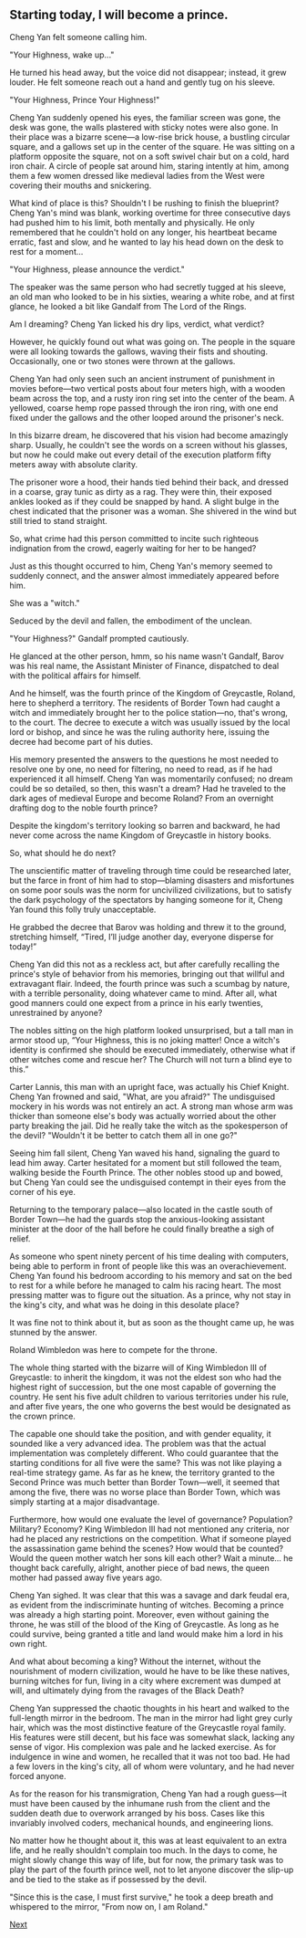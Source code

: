 ## Starting today, I will become a prince.
Cheng Yan felt someone calling him.

"Your Highness, wake up..."

He turned his head away, but the voice did not disappear; instead, it grew louder. He felt someone reach out a hand and gently tug on his sleeve.

"Your Highness, Prince Your Highness!"

Cheng Yan suddenly opened his eyes, the familiar screen was gone, the desk was gone, the walls plastered with sticky notes were also gone. In their place was a bizarre scene—a low-rise brick house, a bustling circular square, and a gallows set up in the center of the square. He was sitting on a platform opposite the square, not on a soft swivel chair but on a cold, hard iron chair. A circle of people sat around him, staring intently at him, among them a few women dressed like medieval ladies from the West were covering their mouths and snickering.

What kind of place is this? Shouldn't I be rushing to finish the blueprint? Cheng Yan's mind was blank, working overtime for three consecutive days had pushed him to his limit, both mentally and physically. He only remembered that he couldn't hold on any longer, his heartbeat became erratic, fast and slow, and he wanted to lay his head down on the desk to rest for a moment...

"Your Highness, please announce the verdict."

The speaker was the same person who had secretly tugged at his sleeve, an old man who looked to be in his sixties, wearing a white robe, and at first glance, he looked a bit like Gandalf from The Lord of the Rings.

Am I dreaming? Cheng Yan licked his dry lips, verdict, what verdict?



However, he quickly found out what was going on. The people in the square were all looking towards the gallows, waving their fists and shouting. Occasionally, one or two stones were thrown at the gallows.



Cheng Yan had only seen such an ancient instrument of punishment in movies before—two vertical posts about four meters high, with a wooden beam across the top, and a rusty iron ring set into the center of the beam. A yellowed, coarse hemp rope passed through the iron ring, with one end fixed under the gallows and the other looped around the prisoner's neck.



In this bizarre dream, he discovered that his vision had become amazingly sharp. Usually, he couldn't see the words on a screen without his glasses, but now he could make out every detail of the execution platform fifty meters away with absolute clarity.



The prisoner wore a hood, their hands tied behind their back, and dressed in a coarse, gray tunic as dirty as a rag. They were thin, their exposed ankles looked as if they could be snapped by hand. A slight bulge in the chest indicated that the prisoner was a woman. She shivered in the wind but still tried to stand straight.



So, what crime had this person committed to incite such righteous indignation from the crowd, eagerly waiting for her to be hanged?



Just as this thought occurred to him, Cheng Yan's memory seemed to suddenly connect, and the answer almost immediately appeared before him.



She was a "witch."



Seduced by the devil and fallen, the embodiment of the unclean.



"Your Highness?" Gandalf prompted cautiously.



He glanced at the other person, hmm, so his name wasn't Gandalf, Barov was his real name, the Assistant Minister of Finance, dispatched to deal with the political affairs for himself.

And he himself, was the fourth prince of the Kingdom of Greycastle, Roland, here to shepherd a territory. The residents of Border Town had caught a witch and immediately brought her to the police station—no, that's wrong, to the court. The decree to execute a witch was usually issued by the local lord or bishop, and since he was the ruling authority here, issuing the decree had become part of his duties.

His memory presented the answers to the questions he most needed to resolve one by one, no need for filtering, no need to read, as if he had experienced it all himself. Cheng Yan was momentarily confused; no dream could be so detailed, so then, this wasn't a dream? Had he traveled to the dark ages of medieval Europe and become Roland? From an overnight drafting dog to the noble fourth prince?

Despite the kingdom's territory looking so barren and backward, he had never come across the name Kingdom of Greycastle in history books.

So, what should he do next?

The unscientific matter of traveling through time could be researched later, but the farce in front of him had to stop—blaming disasters and misfortunes on some poor souls was the norm for uncivilized civilizations, but to satisfy the dark psychology of the spectators by hanging someone for it, Cheng Yan found this folly truly unacceptable.

He grabbed the decree that Barov was holding and threw it to the ground, stretching himself, “Tired, I’ll judge another day, everyone disperse for today!”

Cheng Yan did this not as a reckless act, but after carefully recalling the prince's style of behavior from his memories, bringing out that willful and extravagant flair. Indeed, the fourth prince was such a scumbag by nature, with a terrible personality, doing whatever came to mind. After all, what good manners could one expect from a prince in his early twenties, unrestrained by anyone?

The nobles sitting on the high platform looked unsurprised, but a tall man in armor stood up, “Your Highness, this is no joking matter! Once a witch's identity is confirmed she should be executed immediately, otherwise what if other witches come and rescue her? The Church will not turn a blind eye to this.”



Carter Lannis, this man with an upright face, was actually his Chief Knight. Cheng Yan frowned and said, "What, are you afraid?" The undisguised mockery in his words was not entirely an act. A strong man whose arm was thicker than someone else's body was actually worried about the other party breaking the jail. Did he really take the witch as the spokesperson of the devil? "Wouldn't it be better to catch them all in one go?"



Seeing him fall silent, Cheng Yan waved his hand, signaling the guard to lead him away. Carter hesitated for a moment but still followed the team, walking beside the Fourth Prince. The other nobles stood up and bowed, but Cheng Yan could see the undisguised contempt in their eyes from the corner of his eye.



Returning to the temporary palace—also located in the castle south of Border Town—he had the guards stop the anxious-looking assistant minister at the door of the hall before he could finally breathe a sigh of relief.



As someone who spent ninety percent of his time dealing with computers, being able to perform in front of people like this was an overachievement. Cheng Yan found his bedroom according to his memory and sat on the bed to rest for a while before he managed to calm his racing heart. The most pressing matter was to figure out the situation. As a prince, why not stay in the king's city, and what was he doing in this desolate place?



It was fine not to think about it, but as soon as the thought came up, he was stunned by the answer.



Roland Wimbledon was here to compete for the throne.



The whole thing started with the bizarre will of King Wimbledon III of Greycastle: to inherit the kingdom, it was not the eldest son who had the highest right of succession, but the one most capable of governing the country. He sent his five adult children to various territories under his rule, and after five years, the one who governs the best would be designated as the crown prince.



The capable one should take the position, and with gender equality, it sounded like a very advanced idea. The problem was that the actual implementation was completely different. Who could guarantee that the starting conditions for all five were the same? This was not like playing a real-time strategy game. As far as he knew, the territory granted to the Second Prince was much better than Border Town—well, it seemed that among the five, there was no worse place than Border Town, which was simply starting at a major disadvantage.



Furthermore, how would one evaluate the level of governance? Population? Military? Economy? King Wimbledon III had not mentioned any criteria, nor had he placed any restrictions on the competition. What if someone played the assassination game behind the scenes? How would that be counted? Would the queen mother watch her sons kill each other? Wait a minute... he thought back carefully, alright, another piece of bad news, the queen mother had passed away five years ago.



Cheng Yan sighed. It was clear that this was a savage and dark feudal era, as evident from the indiscriminate hunting of witches. Becoming a prince was already a high starting point. Moreover, even without gaining the throne, he was still of the blood of the King of Greycastle. As long as he could survive, being granted a title and land would make him a lord in his own right.



And what about becoming a king? Without the internet, without the nourishment of modern civilization, would he have to be like these natives, burning witches for fun, living in a city where excrement was dumped at will, and ultimately dying from the ravages of the Black Death?



Cheng Yan suppressed the chaotic thoughts in his heart and walked to the full-length mirror in the bedroom. The man in the mirror had light grey curly hair, which was the most distinctive feature of the Greycastle royal family. His features were still decent, but his face was somewhat slack, lacking any sense of vigor. His complexion was pale and he lacked exercise. As for indulgence in wine and women, he recalled that it was not too bad. He had a few lovers in the king's city, all of whom were voluntary, and he had never forced anyone.



As for the reason for his transmigration, Cheng Yan had a rough guess—it must have been caused by the inhumane rush from the client and the sudden death due to overwork arranged by his boss. Cases like this invariably involved coders, mechanical hounds, and engineering lions.



No matter how he thought about it, this was at least equivalent to an extra life, and he really shouldn't complain too much. In the days to come, he might slowly change this way of life, but for now, the primary task was to play the part of the fourth prince well, not to let anyone discover the slip-up and be tied to the stake as if possessed by the devil.



"Since this is the case, I must first survive," he took a deep breath and whispered to the mirror, "From now on, I am Roland."





[Next](CH0002.md)
